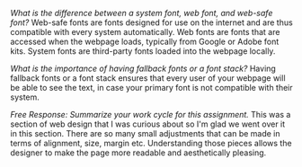 *What is the difference between a system font, web font, and web-safe font?* Web-safe fonts are fonts designed for use on the internet and are thus compatible with every system automatically. Web fonts are fonts that are accessed when the webpage loads, typically from Google or Adobe font kits. System fonts are third-party fonts loaded into the webpage locally. 

*What is the importance of having fallback fonts or a font stack?* Having fallback fonts or a font stack ensures that every user of your webpage will be able to see the text, in case your primary font is not compatible with their system.

*Free Response: Summarize your work cycle for this assignment.* This was a section of web design that I was curious about so I'm glad we went over it in this section. There are so many small adjustments that can be made in terms of alignment, size, margin etc. Understanding those pieces allows the designer to make the page more readable and aesthetically pleasing.
